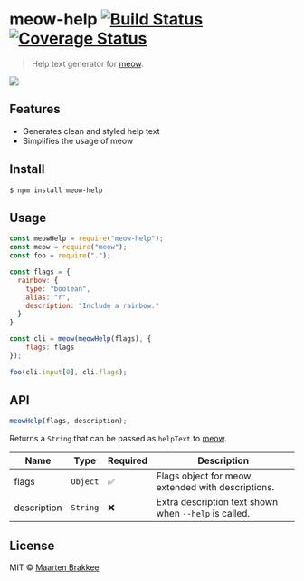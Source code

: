 # meow-help [![Build Status](https://travis-ci.org/maartenbrakkee/meow-help.svg?branch=master)](https://travis-ci.org/maartenbrakkee/meow-help) [![Coverage Status](https://coveralls.io/repos/github/maartenbrakkee/meow-help/badge.svg?branch=master)](https://coveralls.io/github/maartenbrakkee/meow-help?branch=master)

> Help text generator for [meow](https://github.com/sindresorhus/meow).

![](https://media.giphy.com/media/KjqnOCVXbIkiA/giphy.gif)

## Features

- Generates clean and styled help text
- Simplifies the usage of meow

## Install

```
$ npm install meow-help
```

## Usage

```js
const meowHelp = require("meow-help");
const meow = require("meow");
const foo = require(".");

const flags = {
  rainbow: {
    type: "boolean",
    alias: "r",
    description: "Include a rainbow."
  }
}

const cli = meow(meowHelp(flags), {
	flags: flags
});

foo(cli.input[0], cli.flags);
```
## API

```js
meowHelp(flags, description);
```

Returns a `String` that can be passed as `helpText` to [meow](https://github.com/sindresorhus/meow).

| Name | Type | Required | Description |
| --- | --- | --- | --- |
| flags | `Object` | ✅ | Flags object for meow, extended with descriptions. |
| description | `String` | ❌ | Extra description text shown when `--help` is called. |


## License

MIT © [Maarten Brakkee](https://maartenbrakkee.nl)
